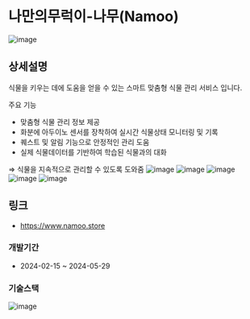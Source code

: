 # 나만의무럭이-나무(Namoo)
![image](https://github.com/Isonade2/smart_plant_back/assets/67320022/08d8aafb-4aab-4ae0-9ad7-8083373ead06)
## 상세설명
식물을 키우는 데에 도움을 얻을 수 있는 스마트 맞춤형 식물 관리 서비스 입니다.

주요 기능

- 맞춤형 식물 관리 정보 제공
- 화분에 아두이노 센서를 장착하여 실시간 식물상태 모니터링 및 기록
- 퀘스트 및 알림 기능으로 안정적인 관리 도움
- 실제 식물데이터를 기반하여 학습된 식물과의 대화

⇒ 식물을 지속적으로 관리할 수 있도록 도와줌
![image](https://github.com/Isonade2/MoramMoram-back/assets/67320022/fde3ced5-e6b1-4767-85f4-83590e403670)
![image](https://github.com/Isonade2/MoramMoram-back/assets/67320022/011fb268-41c8-4bc3-92dd-c008f2ffb525)
![image](https://github.com/Isonade2/MoramMoram-back/assets/67320022/583b3e87-db11-4d05-9b26-70403d397f36)
![image](https://github.com/Isonade2/MoramMoram-back/assets/67320022/adad10d6-ec18-46f9-998e-ad1f7be7d837)
![image](https://github.com/Isonade2/smart_plant_back/assets/67320022/9a012776-0a9a-4b0a-abfb-d4b035f10b52)

## 링크
- https://www.namoo.store
### 개발기간
- 2024-02-15 ~ 2024-05-29
### 기술스택
![image](https://github.com/Isonade2/MoramMoram-back/assets/67320022/6c04c600-b9bf-4154-9b4e-73b1857e5ba9)




